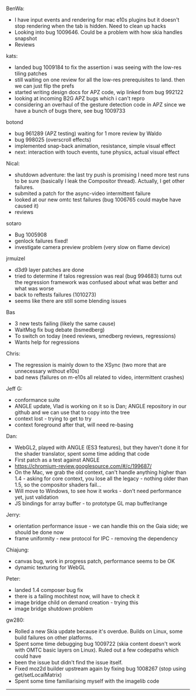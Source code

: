 BenWa:
* I have input events and rendering for mac e10s plugins but it doesn't stop rendering when the tab is hidden. Need to clean up hacks
* Looking into bug 1009646. Could be a problem with how skia handles snapshot
* Reviews



kats:
* landed bug 1009184 to fix the assertion i was seeing with the low-res tiling patches
* still waiting on one review for all the low-res prerequisites to land. then we can just flip the prefs
* started writing design docs for APZ code, wip linked from bug 992122
* looking at incoming B2G APZ bugs which i can't repro
* considering an overhaul of the gesture detection code in APZ since we have a bunch of bugs there, see bug 1009733



botond
* bug 961289 (APZ testing) waiting for 1 more review by Waldo
* bug 998025 (overscroll effects)
* implemented snap-back animation, resistance, simple visual effect
* next: interaction with touch events, tune physics, actual visual effect



Nical:
* shutdown adventure: the last try push is promising I need more test runs to be sure (basically I leak the Compositor thread). Actually, I get other failures.
* submited a patch for the async-video intermittent failure
* looked at our new omtc test failures (bug 1006765 could maybe have caused it)
* reviews

sotaro
* Bug 1005908
* genlock failures fixed!
* investigate camera preview problem (very slow on flame device)

jrmuizel
* d3d9 layer patches are done
* tried to determine if talos regression was real (bug 994683) turns out the regression framework was confused about what was better and what was worse
* back to reftests failures (1010273)
* seems like there are still some blending issues

Bas
* 3 new tests failing (likely the same cause)
* WaitMsg fix bug debate (bsmedberg)
* To switch on today (need reviews, smedberg reviews, regressions)
* Wants help for regressions

Chris:
* The regression is mainly down to the XSync (two more that are unnecessary without e10s)
* bad news (failures on m-e10s all related to video, intermittent crashes)

Jeff G:
* conformance suite
* ANGLE update, Vlad is working on it so is Dan; ANGLE repository in our github and we can use that to copy into the tree
* context lost - trying to get to try
* context foreground after that, will need re-basing

Dan:
* WebGL2, played with ANGLE (ES3 features), but they haven't done it for the shader translator, spent some time adding that code
* First patch as a test against ANGLE
* https://chromium-review.googlesource.com/#/c/199687/
* On the Mac, we grab the old context, can't handle anything higher than 1.4 - asking for core context, you lose all the legacy - nothing older than 1.5, so the compositor shaders fail…
* Will move to Windows, to see how it works - don't need performance yet, just validation
* JS bindings for array buffer - to prototype GL map buffer/range

Jerry:
* orientation performance issue - we can handle this on the Gaia side; we should be done now
* frame uniformity - new protocol for IPC - removing the dependency

Chiajung:
* canvas bug, work in progress patch, performance seems to be OK
* dynamic texturing for WebGL

Peter:
* landed 1.4 composer bug fix
* there is a failing mochitest now, will have to check it
* image bridge child on demand creation - trying this
* image bridge shutdown problem

gw280:
* Rolled a new Skia update because it's overdue. Builds on Linux, some build failures on other platforms.
* Spent some time debugging bug 1009722 (skia content doesn't work with OMTC basic layers on Linux). Ruled out a few codepaths which could have
* been the issue but didn't find the issue itself.
* Fixed moz2d builder upstream again by fixing bug 1008267 (stop using get/setLocalMatrix)
* Spent some time familiarising myself with the imagelib code

________________


